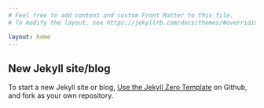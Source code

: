 ```yaml
---
# Feel free to add content and custom Front Matter to this file.
# To modify the layout, see https://jekyllrb.com/docs/themes/#overriding-theme-defaults

layout: home
---
```


## New Jekyll site/blog

To start a new Jekyll site or blog, [Use the Jekyll Zero Template](https://github.com/oinam/jekyll-zero/generate) on Github, and fork as your own repository.

